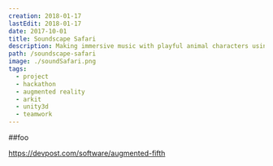 ```yaml
---
creation: 2018-01-17
lastEdit: 2018-01-17
date: 2017-10-01
title: Soundscape Safari
description: Making immersive music with playful animal characters using mobile AR
path: /soundscape-safari
image: ./soundSafari.png
tags:
  - project
  - hackathon
  - augmented reality
  - arkit
  - unity3d
  - teamwork
---
```


##foo

https://devpost.com/software/augmented-fifth
